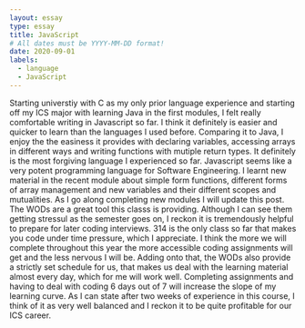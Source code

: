 ```yaml
---
layout: essay
type: essay
title: JavaScript 
# All dates must be YYYY-MM-DD format!
date: 2020-09-01
labels:
  - language
  - JavaScript
---
```

Starting universtiy with C as my only prior language experience and starting off my ICS major with learning Java in the first modules,
I felt really comfortable writing in Javascript so far. I think it definitely is easier and quicker to learn than the languages I used before.
Comparing it to Java, I enjoy the the easiness it provides with declaring variables, accessing arrays in different ways and writing functions with mutiple return types. 
It definitely is the most forgiving language I experienced so far. Javascript seems like a very potent programming language for
Software Engineering. I learnt new material in the recent module about simple form functions, different forms of array management and new variables and their different scopes and mutualities. 
As I go along completing new modules I will update this post. 
The WODs are a great tool this classs is providing. Although I can see them getting stressul as the semester goes on, I reckon it is tremendously helpful 
to prepare for later coding interviews. 314 is the only class so far that makes you code under time pressure, which I appreciate. I think the more we will complete
throughout this year the more accessible coding assignments will get and the less nervous I will be. Adding onto that, the WODs also provide a strictly set schedule for us,
that makes us deal with the learning material almost every day, which for me will work well. Completing assignments and having to deal with coding 6 days out of 7 will 
increase the slope of my learning curve. As I can state after two weeks of experience in this course, I think of it as very well balanced and I reckon it to be quite profitable for our ICS career.


